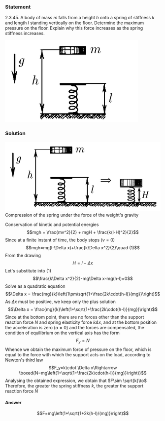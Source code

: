 ###  Statement 

$2.3.45.$ A body of mass $m$ falls from a height $h$ onto a spring of stiffness $k$ and length $l$ standing vertically on the floor. Determine the maximum pressure on the floor. Explain why this force increases as the spring stiffness increases. 

![ For problem $2.3.45$ |431x266, 29%](../../img/2.3.45/2.3.45.png)

### Solution

![ Compression of the spring under the force of the weight's gravity |952x428, 54%](../../img/2.3.45/2.3.45_1.png)  Compression of the spring under the force of the weight's gravity 

Conservation of kinetic and potential energies $$mgh = \frac{mv^2}{2} + mgH + \frac{k(l-H)^2}{2}$$ Since at a finite instant of time, the body stops $(v=0)$ $$mgh=mg(l-\Delta x)+\frac{k\Delta x^2}{2}\quad (1)$$ From the drawing $$H=l-\Delta x$$ Let's substitute into $(1)$ $$\frac{k\Delta x^2}{2}-mg\Delta x-mg(h-l)=0$$ Solve as a quadratic equation $$\Delta x = \frac{mg}{k}\left(1\pm\sqrt{1+\frac{2k\cdot(h-l)}{mg}}\right)$$ As $\Delta x$ must be positive, we keep only the plus solution $$\Delta x = \frac{mg}{k}\left(1+\sqrt{1+\frac{2k\cdot(h-l)}{mg}}\right)$$ Since at the bottom point, there are no forces other than the support reaction force $N$ and spring elasticity force $k\Delta x$, and at the bottom position the acceleration is zero ($a=0$) and the forces are compensated, the condition of equilibrium on the vertical axis has the form $$F_y=N$$ Whence we obtain the maximum force of pressure on the floor, which is equal to the force with which the support acts on the load, according to Newton's third law $$F_y=k\cdot \Delta x\Rightarrow \boxed{N=mg\left(1+\sqrt{1+\frac{2k\cdot(h-l)}{mg}}\right)}$$ Analysing the obtained expression, we obtain that $F\sim \sqrt{k}\to$ Therefore, the greater the spring stiffness $k$, the greater the support reaction force $N$ 

#### Answer

$$F=mg\left(1+\sqrt{1+2k(h-l)/(mg)}\right)$$ 
